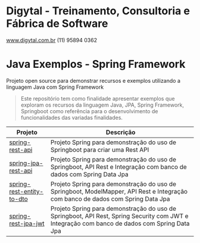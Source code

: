 # Digytal - Treinamento, Consultoria e Fábrica de Software
www.digytal.com.br
(11) 95894 0362

# Java Exemplos - Spring Framework
Projeto open source para demonstrar recursos e exemplos utilizando a linguagem Java com Spring Framework

> Este repositório tem como finalidade apresentar exemplos que exploram os recursos da linguagem Java, JPA, Spring Framework, Springboot como referência para o desenvolvimento de funcionalidades das variadas finalidades.

|Projeto                            |Descrição                      
|-----------------------------------|-------------------------------
|[spring-rest-api](https://github.com/glysns/java-exemplos/tree/main/spring/spring-rest-api)|Projeto Spring para demonstração do uso de Springboot para criar uma Rest API
|[spring-jpa-rest-api](https://github.com/glysns/java-exemplos/tree/main/spring/spring-jpa-rest-api)|Projeto Spring para demonstração do uso de Springboot, API Rest e Integração com banco de dados com Spring Data Jpa
|[spring-rest-entity-to-dto](https://github.com/glysns/java-exemplos/tree/main/spring/spring-rest-entity-to-dto)|Projeto Spring para demonstração do uso de Springboot, ModelMapper, API Rest e Integração com banco de dados com Spring Data Jpa
|[spring-rest-jpa-jwt](https://github.com/glysns/java-exemplos/tree/main/spring/spring-rest-jpa-jwt)|Projeto Spring para demonstração do uso de Springboot, API Rest, Spring Security com JWT e Integração com banco de dados com Spring Data Jpa


